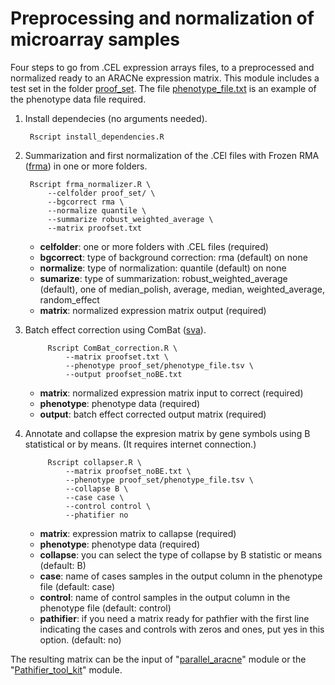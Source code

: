 # Preprocessing and normalization of microarray samples

Four steps to go from .CEL expression arrays files, to a preprocessed and normalized ready to an ARACNe expression matrix. This module includes a test set in the folder [proof_set](/normalization-preprocessing/proof_set/). The file [phenotype_file.txt](https://github.com/CSB-IG/rnw/blob/master/normalization-preprocessing/proof_set/phenotype_file.tsv) is an example of the phenotype data file required.

1. Install dependecies (no arguments needed).

		Rscript install_dependencies.R

2. Summarization and first normalization of the .CEl files with Frozen RMA ([frma](https://www.bioconductor.org/packages/release/bioc/html/frma.html)) in one or more folders.

		Rscript frma_normalizer.R \
			--celfolder proof_set/ \
			--bgcorrect rma \
			--normalize quantile \
			--summarize robust_weighted_average \
			--matrix proofset.txt
			
	+ **celfolder**: one or more folders with .CEL files (required)
	+ **bgcorrect**: type of background correction: rma (default) on none
	+ **normalize**: type of normalization: quantile (default) on none
	+ **sumarize**: type of summarization: robust_weighted_average (default), one of  median_polish, average, median, weighted_average, random_effect
	+ **matrix**: normalized expression matrix output (required)

	
3. Batch effect correction using ComBat ([sva](https://www.bioconductor.org/packages/release/bioc/html/sva.html)).

			Rscript ComBat_correction.R \
				--matrix proofset.txt \
				--phenotype proof_set/phenotype_file.tsv \
				--output proofset_noBE.txt

	+ **matrix**: normalized expression matrix input to correct (required)
	+ **phenotype**: phenotype data (required)
	+ **output**: batch effect corrected output matrix (required)
				
4. Annotate and collapse the expresion matrix by gene symbols using B statistical or by means. (It requires internet connection.)

			Rscript collapser.R \
				--matrix proofset_noBE.txt \
				--phenotype proof_set/phenotype_file.tsv \
				--collapse B \
				--case case \
				--control control \
				--phatifier no
				
	+ **matrix**: expression matrix to callapse  (required)
	+ **phenotype**: phenotype data  (required)
	+ **collapse**: you can select the type of collapse by B statistic or means (default: B)
	+ **case**: name of cases samples in the output column in the phenotype file (default: case)
	+ **control**: name of control samples in the output column in the phenotype file (default: control)
	+ **pathifier**: if you need a matrix ready for pathfier with the first line indicating the cases and controls with zeros and ones, put yes in this option. (default: no)
	
	
The resulting matrix can be the input of "[parallel_aracne](https://github.com/CSB-IG/parallel-aracne)" module or the "[Pathifier_tool_kit](https://github.com/AngelCampos/Pathifier-Tool-Kit)" module.

